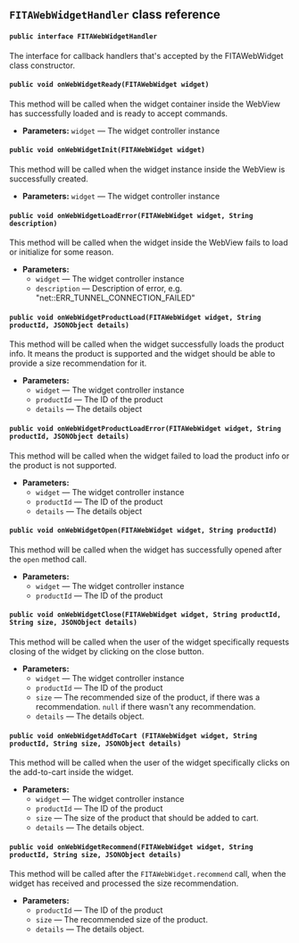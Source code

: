 ## `FITAWebWidgetHandler` class reference

#### `public interface FITAWebWidgetHandler`

The interface for callback handlers that's accepted by the FITAWebWidget class constructor.

#### `public void onWebWidgetReady(FITAWebWidget widget)`

This method will be called when the widget container inside the WebView has successfully loaded and is ready to accept commands.

 * **Parameters:** `widget` — The widget controller instance

#### `public void onWebWidgetInit(FITAWebWidget widget)`

This method will be called when the widget instance inside the WebView is successfully created.

 * **Parameters:** `widget` — The widget controller instance

#### `public void onWebWidgetLoadError(FITAWebWidget widget, String description)`

This method will be called when the widget inside the WebView fails to load or initialize for some reason.

 * **Parameters:**
   * `widget` — The widget controller instance
   * `description` — Description of error, e.g. "net::ERR_TUNNEL_CONNECTION_FAILED"

#### `public void onWebWidgetProductLoad(FITAWebWidget widget, String productId, JSONObject details)`

This method will be called when the widget successfully loads the product info. It means the product is supported and the widget should be able to provide a size recommendation for it.

 * **Parameters:**
   * `widget` — The widget controller instance
   * `productId` — The ID of the product
   * `details` — The details object

#### `public void onWebWidgetProductLoadError(FITAWebWidget widget, String productId, JSONObject details)`

This method will be called when the widget failed to load the product info or the product is not supported.

 * **Parameters:**
   * `widget` — The widget controller instance
   * `productId` — The ID of the product
   * `details` — The details object

#### `public void onWebWidgetOpen(FITAWebWidget widget, String productId)`

This method will be called when the widget has successfully opened after the `open` method call.

 * **Parameters:**
   * `widget` — The widget controller instance
   * `productId` — The ID of the product

#### `public void onWebWidgetClose(FITAWebWidget widget, String productId, String size, JSONObject details)`

This method will be called when the user of the widget specifically requests closing of the widget by clicking on the close button.

 * **Parameters:**
   * `widget` — The widget controller instance
   * `productId` — The ID of the product
   * `size` — The recommended size of the product, if there was a recommendation. `null` if there wasn't any recommendation.
   * `details` — The details object.

#### `public void onWebWidgetAddToCart (FITAWebWidget widget, String productId, String size, JSONObject details)`

This method will be called when the user of the widget specifically clicks on the add-to-cart inside the widget.

 * **Parameters:**
   * `widget` — The widget controller instance
   * `productId` — The ID of the product
   * `size` — The size of the product that should be added to cart.
   * `details` — The details object.

#### `public void onWebWidgetRecommend(FITAWebWidget widget, String productId, String size, JSONObject details)`

This method will be called after the `FITAWebWidget.recommend` call, when the widget has received and processed the size recommendation.

 * **Parameters:**
   * `productId` — The ID of the product
   * `size` — The recommended size of the product.
   * `details` — The details object.
